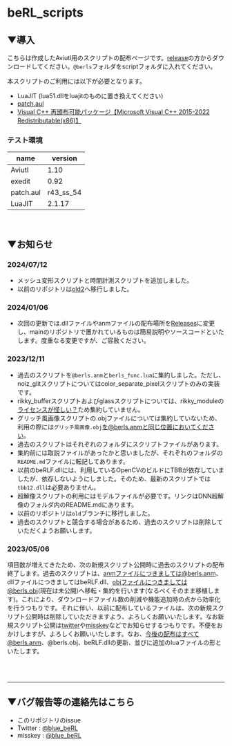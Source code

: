 # beRL_scripts

## ▼導入
こちらは作成したAviutl用のスクリプトの配布ページです。[release](https://github.com/5PB-3-4/beRL_scripts/releases)の方からダウンロードしてください。`@berls`フォルダをscriptフォルダに入れてください。

本スクリプトのご利用には以下が必要となります。
- LuaJIT (lua51.dllをluajitのものに置き換えてください)
- [patch.aul](https://github.com/nazonoSAUNA/patch.aul)
- [Visual C++ 再頒布可能パッケージ【Microsoft Visual C++ 2015-2022 Redistributable(x86)】](https://learn.microsoft.com/ja-jp/cpp/windows/latest-supported-vc-redist?view=msvc-170)

### テスト環境
| name      | version   |
| ---       | ---       |
| Aviutl    | 1.10      |
| exedit    | 0.92      |
| patch.aul | r43_ss_54 |
| LuaJIT    | 2.1.17    |

<br>

## ▼お知らせ

### 2024/07/12
- メッシュ変形スクリプトと時間計測スクリプトを追加しました。
- 以前のリポジトリは[old2](https://github.com/5PB-3-4/beRL_scripts/tree/old2)へ移行しました。

### 2024/01/06
- 次回の更新では.dllファイルやanmファイルの配布場所を[Releases](https://github.com/5PB-3-4/beRL_scripts/releases)に変更し、mainのリポジトリで置かれているものは簡易説明やソースコードといたします。度重なる変更ですが、ご容赦ください。

### 2023/12/11
- 過去のスクリプトを`@berls.anm`と`berls_func.lua`に集約しました。ただし、noiz_glitスクリプトについてはcolor_separate_pixelスクリプトのみの実装です。
- rikky_bufferスクリプトおよびglassスクリプトについては、rikky_moduleの[ライセンスが怪しい？](https://web.archive.org/web/20220814154215/https://scrapbox.io/ePi5131/%E3%82%AF%E3%83%AD%E3%83%BC%E3%82%BA%E3%83%89%E3%82%BD%E3%83%BC%E3%82%B9%E3%83%97%E3%83%AD%E3%82%B0%E3%83%A9%E3%83%A0%E3%81%AE%E3%83%97%E3%83%A9%E3%82%B0%E3%82%A4%E3%83%B3%E3%81%ABGPL%E3%83%97%E3%83%AD%E3%82%B0%E3%83%A9%E3%83%A0%E3%82%92%E4%BD%BF%E7%94%A8%E3%81%97%E3%81%A6%E3%81%97%E3%81%BE%E3%81%A3%E3%81%A6%E3%81%84%E3%82%8B%E3%82%BD%E3%83%95%E3%83%88%E3%82%A6%E3%82%A7%E3%82%A2%E3%81%AB%E5%AF%BE%E3%81%97%E3%81%A6%E3%82%BD%E3%83%BC%E3%82%B9%E3%82%B3%E3%83%BC%E3%83%89%E3%81%AE%E9%96%8B%E7%A4%BA%E8%A6%81%E6%B1%82%E3%81%AF%E3%81%A7%E3%81%8D%E3%82%8B%E3%81%AE%E3%81%8B)ため集約していません。
- グリッチ風画像スクリプトの.objファイルについては集約していないため、利用の際には`グリッチ風画像.obj`を@berls.anmと同じ位置においてください。
- 過去のスクリプトはそれぞれのフォルダにスクリプトファイルがあります。
- 集約前には取説ファイルがあったかと思いましたが、それぞれのフォルダの`README.md`ファイルに転記してあります。
- 以前のbeRLF.dllには、利用しているOpenCVのビルドにTBBが依存していましたが、依存しないようにしました。そのため、最新のスクリプトでは`tbb12.dll`は必要ありません。
- 超解像スクリプトの利用にはモデルファイルが必要です。リンクはDNN超解像のフォルダ内のREADME.mdにあります。
- 以前のリポジトリは`old`ブランチに移行しました。
- 過去のスクリプトと競合する場合があるため、過去のスクリプトは削除していただくようお願いします。

### 2023/05/06
項目数が増えてきたため、次の新規スクリプト公開時に過去のスクリプトの配布終了します。過去のスクリプトは、anmファイルにつきましては@berls.anm、dllファイルにつきましてはbeRLF.dll、objファイルにつきましては@berls.obj(現在は未公開)へ移転・集約を行います(なるべくそのまま移植します)。これにより、ダウンロードファイル数の削減や機能追加時の点から効率化を行うつもりです。それに伴い、以前に配布しているファイルは、次の新規スクリプト公開時は削除していただきますよう、よろしくお願いいたします。なお新規スクリプト公開は[twitter](https://twitter.com/blue_beRL)や[misskey](https://misskey.io/@blue_beRL)などでお知らせするつもりです。不便をおかけしますが、よろしくお願いいたします。なお、今後の配布はすべて@berls.anm、@berls.obj、beRLF.dllの更新、並びに追加のluaファイルの形といたします。


<br><br>

---
## ▼バグ報告等の連絡先はこちら
- このリポジトリのissue
- Twitter : [@blue_beRL](https://twitter.com/blue_beRL)
- misskey : [@blue_beRL](https://misskey.io/@blue_beRL)
